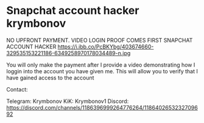 # Snapchat account hacker krymbonov
NO UPFRONT PAYMENT. VIDEO LOGIN PROOF COMES FIRST
SNAPCHAT ACCOUNT HACKER
https://i.ibb.co/PcBKYbg/403674660-329535153221186-6349258970178034489-n.jpg

You will only make the payment after I provide a video demonstrating how I loggin into the account you have given me. This will allow you to verify that I have gained access to the account


Contact:

Telegram: Krymbonov
KiK: Krymbonov1
Discord: https://discord.com/channels/1186396999264776264/1186402653232709692
